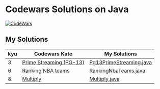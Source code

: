 # Codewars Solutions on Java

[![CodeWars](https://www.codewars.com/users/adrianblade/badges/large)](https://www.codewars.com/users/adrianblade)


## My Solutions
| kyu | Codewars Kate | My Solutions |
| --- | --- | --- |
| 3 | [Prime Streaming (PG-13)](https://www.codewars.com/kata/5519a584a73e70fa570005f5) | [Pg13PrimeStreaming.java](https://github.com/adrianblade/codewars_java_solution/blob/master/src/main/java/kyu3/prime_streaming_pg_13/Pg13PrimeStreaming.java) |
| 6 | [Ranking NBA teams](https://www.codewars.com/kata/5a420163b6cfd7cde5000077) | [RankingNbaTeams.java](https://github.com/adrianblade/codewars_java_solution/blob/master/src/main/java/kyu6/nba_teams/RankingNbaTeams.java) |
| 8 | [Multiply](https://www.codewars.com/kata/50654ddff44f800200000004) | [Multiply.java](https://github.com/adrianblade/codewars_java_solution/blob/master/src/main/java/kyu8/multiply/Multiply.java) |
